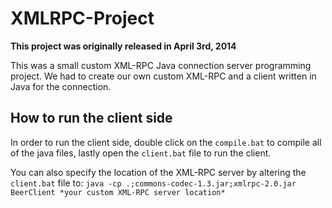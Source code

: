 # XMLRPC-Project

<b>This project was originally released in April 3rd, 2014</b>

This was a small custom XML-RPC Java connection server programming project. We had to create our own custom XML-RPC and a 
client written in Java for the connection. 

How to run the client side
-------
In order to run the client side, double click on the `compile.bat` to compile all of the java files, lastly open the `client.bat` file to run the client. 

You can also specify the location of the XML-RPC server by altering the `client.bat` file to: 
`java -cp .;commons-codec-1.3.jar;xmlrpc-2.0.jar BeerClient *your custom XML-RPC server location*`
